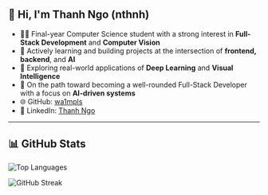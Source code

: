 ## 👋 Hi, I'm Thanh Ngo (nthnh)

- 🧑‍💻 Final-year Computer Science student with a strong interest in **Full-Stack Development** and **Computer Vision**
- 🌱 Actively learning and building projects at the intersection of **frontend, backend**, and **AI**
- 👀 Exploring real-world applications of **Deep Learning** and **Visual Intelligence**
- 🚀 On the path toward becoming a well-rounded Full-Stack Developer with a focus on **AI-driven systems**
- 🌐 GitHub: [wa1mpls](https://github.com/wa1mpls)  
- 💼 LinkedIn: [Thanh Ngo](https://www.linkedin.com/in/thanh-n-75761a2ba/)

---

## 📊 GitHub Stats

![Top Languages](https://github-readme-stats.vercel.app/api/top-langs/?username=wa1mpls&layout=compact&langs_count=6&theme=radical)

![GitHub Streak](https://streak-stats.demolab.com?user=wa1mpls&theme=radical)
